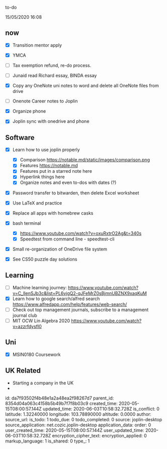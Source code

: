 to-do

15/05/2020 16:08
## now
- [x] Transition mentor apply
- [x] YMCA
- [ ] Tax exemption refund, re-do process.
- [ ] Junaid read Richard essay, BINDA essay
- [x] Copy any OneNote uni notes to word and delete all OneNote files from drive
- [ ] Onenote Career notes to Joplin
- [x] Organize phone 
- [x] Joplin sync with onedrive and phone


## Software
- [x] Learn how to use joplin properly
    - [x] Comparison https://notable.md/static/images/comparison.png
    - [x] Features https://notable.md
    - [x] Features put in a starred note here
    - [x] Hyperlink things here
    - [x] Organize notes and even to-dos with dates (?)
- [x] Password transfer to bitwarden, then delete Excel worksheet
- [x] Use LaTeX and practice
- [x] Replace all apps with homebrew casks
- [x] bash terminal 
  - [x] https://www.youtube.com/watch?v=oxuRxtrO2Ag&t=340s
  - [x] Speedtest from command line - speedtest-cli
- [x] Small re-organization of OneDrive file system
- [x] See CS50 puzzle day solutions



## Learning
- [ ] Machine learning journey: https://www.youtube.com/watch?v=C_lIenSJb3c&list=PL6vjgQ2-qJFeMrZ0sBjmnUBZNX9xaqKuM
- [x] Learn how to google search/alfred search https://www.alfredapp.com/help/features/web-search/
- [ ] Check out top management journals, subscribe to a management journal club
- [ ] MIT OCW Lin Algebra 2020 https://www.youtube.com/watch?v=azzrfdysfI0

## Uni
- [x] MSIN0180 Coursework


## UK Related
* Starting a company in the UK
* 


id: da7f93502f4b48e1a2a48ea2f98267d7
parent_id: 8354d04a063c4158b5b49b7f7f8b03c9
created_time: 2020-05-15T08:00:57.144Z
updated_time: 2020-06-03T10:58:32.728Z
is_conflict: 0
latitude: 1.32240000
longitude: 103.78890000
altitude: 0.0000
author: 
source_url: 
is_todo: 1
todo_due: 0
todo_completed: 0
source: joplin-desktop
source_application: net.cozic.joplin-desktop
application_data: 
order: 0
user_created_time: 2020-05-15T08:00:57.144Z
user_updated_time: 2020-06-03T10:58:32.728Z
encryption_cipher_text: 
encryption_applied: 0
markup_language: 1
is_shared: 0
type_: 1
